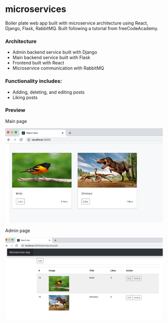 # microservices
Boiler plate web app built with microservice architecture using React, Django, Flask, RabbitMQ. Built following a tutorial from freeCodeAcademy.

### Architecture
- Admin backend service built with Django
- Main backend service built with Flask
- Frontend built with React
- Microservice communication with RabbitMQ

### Functionality includes:
- Adding, deleting, and editing posts
- Liking posts

### Preview

Main page

![main preivew](https://github.com/malwaredllc/microservices/blob/main/previews/main-preview.png)

Admin page

![admin preivew](https://github.com/malwaredllc/microservices/blob/main/previews/admin-preview.png)
